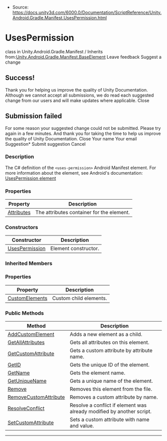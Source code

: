 * Source: https://docs.unity3d.com/6000.0/Documentation/ScriptReference/Unity.Android.Gradle.Manifest.UsesPermission.html

# UsesPermission
class in Unity.Android.Gradle.Manifest
/
Inherits from:[Unity.Android.Gradle.Manifest.BaseElement](https://docs.unity3d.com/6000.0/Documentation/ScriptReference/Unity.Android.Gradle.Manifest.BaseElement.html)
Leave feedback
Suggest a change
## Success!
Thank you for helping us improve the quality of Unity Documentation. Although we cannot accept all submissions, we do read each suggested change from our users and will make updates where applicable.
Close
## Submission failed
For some reason your suggested change could not be submitted. Please <a>try again</a> in a few minutes. And thank you for taking the time to help us improve the quality of Unity Documentation.
Close
Your name Your email Suggestion* Submit suggestion
Cancel
### Description
The C# definition of the ` <uses-permission> ` Android Manifest element.
For more information about the element, see Android's documentation: [UsesPermission element](https://developer.android.com/guide/topics/manifest/uses-permission-element)
### Properties
Property | Description  
---|---  
[Attributes](https://docs.unity3d.com/6000.0/Documentation/ScriptReference/Unity.Android.Gradle.Manifest.UsesPermission.Attributes.html) | The attributes container for the <uses-permission> element.  
### Constructors
Constructor | Description  
---|---  
[UsesPermission](https://docs.unity3d.com/6000.0/Documentation/ScriptReference/Unity.Android.Gradle.Manifest.UsesPermission-ctor.html) | Element constructor.  
### Inherited Members
### Properties
Property | Description  
---|---  
[CustomElements](https://docs.unity3d.com/6000.0/Documentation/ScriptReference/Unity.Android.Gradle.Manifest.BaseElement.CustomElements.html) | Custom child elements.  
### Public Methods
Method | Description  
---|---  
[AddCustomElement](https://docs.unity3d.com/6000.0/Documentation/ScriptReference/Unity.Android.Gradle.Manifest.BaseElement.AddCustomElement.html) | Adds a new element as a child.  
[GetAllAttributes](https://docs.unity3d.com/6000.0/Documentation/ScriptReference/Unity.Android.Gradle.Manifest.BaseElement.GetAllAttributes.html) | Gets all attributes on this element.  
[GetCustomAttribute](https://docs.unity3d.com/6000.0/Documentation/ScriptReference/Unity.Android.Gradle.Manifest.BaseElement.GetCustomAttribute.html) | Gets a custom attribute by attribute name.  
[GetID](https://docs.unity3d.com/6000.0/Documentation/ScriptReference/Unity.Android.Gradle.Manifest.BaseElement.GetID.html) | Gets the unique ID of the element.  
[GetName](https://docs.unity3d.com/6000.0/Documentation/ScriptReference/Unity.Android.Gradle.Manifest.BaseElement.GetName.html) | Gets the element name.  
[GetUniqueName](https://docs.unity3d.com/6000.0/Documentation/ScriptReference/Unity.Android.Gradle.Manifest.BaseElement.GetUniqueName.html) | Gets a unique name of the element.  
[Remove](https://docs.unity3d.com/6000.0/Documentation/ScriptReference/Unity.Android.Gradle.Manifest.BaseElement.Remove.html) | Removes this element from the file.  
[RemoveCustomAttribute](https://docs.unity3d.com/6000.0/Documentation/ScriptReference/Unity.Android.Gradle.Manifest.BaseElement.RemoveCustomAttribute.html) | Removes a custom attribute by name.  
[ResolveConflict](https://docs.unity3d.com/6000.0/Documentation/ScriptReference/Unity.Android.Gradle.Manifest.BaseElement.ResolveConflict.html) | Resolve a conflict if element was already modified by another script.  
[SetCustomAttribute](https://docs.unity3d.com/6000.0/Documentation/ScriptReference/Unity.Android.Gradle.Manifest.BaseElement.SetCustomAttribute.html) | Sets a custom attribute with name and value.  
* * *
